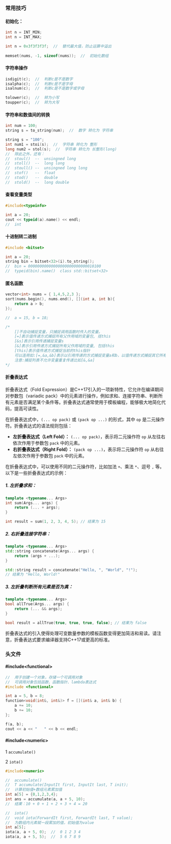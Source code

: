 

### 常用技巧

#### 初始化：

```C++
int n = INT_MIN;
int n = INT_MAX;

int n = 0x3f3f3f3f;  //  替代最大值，防止运算中溢出
    
memset(nums, -1, sizeof(nums));  //  初始化数组
```



#### 字符串操作

```C++
isdigit(c);  //  判断c是不是数字
isalpha(c);  //  判断c是不是字母
isalnum(c);  //  判断c是不是数字或字母

tolower(c);  //  转为小写
toupper(c);  //  转为大写
```



#### 字符串和数值间的转换

```C++
int num = 100;
string s = to_string(num);  //  数字 转化为 字符串

string s = "100";
int num1 = stoi(s);  //  字符串 转化为 整形
long num2 = stol(s);  //  字符串 转化为 长整形(long)
//  除此之外，还有：
//  stoul()  --  unsingned long
//  stoll()  --  long long
//  stoull() --  unsingned long long
//  stof()   --  float
//  stod()   --  double
//  stold()  --  long double
```



#### 查看变量类型

```c++
#include<typeinfo>

int a = 20;
cout << typeid(a).name() << endl;
//  int
```



#### 十进制转二进制

```c++
#include <bitset>

int a = 20;
string bin = bitset<32>(i).to_string();
//  bin = 00000000000000000000000000010100
//  typeid(bin).name()  class std::bitset<32>
```





#### 匿名函数

```C++
vector<int> nums = { 1,4,5,2,3 };
sort(nums.begin(), nums.end(), [](int a, int b){
    return a > b;
});

//  a = 15, b = 18;

/*
	[]不自动捕捉变量，只捕捉调用函数时传入的变量。
    [=]表示值传递方式捕捉所有父作用域的变量包, 括this
    [&s]表示引用传递捕捉变量s
    [&]表示引用传递方式捕捉所有父作用域的变量, 包括this
    [this]表示值传递方式捕捉当前的this指针
    可以连用如:[=,&a,&b]表示以引用传递的方式捕捉变量a和b，以值传递方式捕捉其它所有变量
    注意:捕捉列表不允许变量重复传递比如[&,&a]
*/
```





#### 折叠表达式

折叠表达式（Fold Expression）是C++17引入的一项新特性，它允许在编译期间对参数包（variadic pack）中的元素进行操作，例如求和、连接字符串、判断所有元素是否满足某个条件等。折叠表达式通常使用于模板编程，能够极大地简化代码，提高可读性。

在折叠表达式中，`(... op pack)` 或 `(pack op ...)` 的形式，其中 `op` 是二元操作符。折叠表达式的语法规则包括：

- **左折叠表达式（Left Fold）：** `(... op pack)`，表示将二元操作符 `op` 从左往右依次作用于参数包 `pack` 中的元素。
- **右折叠表达式（Right Fold）：** `(pack op ...)`，表示将二元操作符 `op` 从右往左依次作用于参数包 `pack` 中的元素。

在折叠表达式中，可以使用不同的二元操作符，比如加法 `+`、乘法 `*`、逗号 `,` 等。以下是一些折叠表达式的示例：

#####  1. **左折叠求和：**

```c++
template <typename... Args>
int sum(Args... args) {
    return (... + args);
}

int result = sum(1, 2, 3, 4, 5); // 结果为 15
```

##### 2. **右折叠连接字符串：**

```c++
template <typename... Args>
std::string concatenate(Args... args) {
    return (args + ...);
}

std::string result = concatenate("Hello, ", "World", "!");
// 结果为 "Hello, World!"
```

##### 3. **左折叠判断所有元素是否为真：**

```c++
template <typename... Args>
bool allTrue(Args... args) {
    return (... && args);
}

bool result = allTrue(true, true, true, false); // 结果为 false
```

折叠表达式的引入使得处理可变数量参数的模板函数变得更加简洁和易读。请注意，折叠表达式要求编译器支持C++17或更高的标准。







### 头文件

#### #include\<functional>

```C++
//  用于创建一个对象，存储一个可调用对象
//  可调用对象包括函数、函数指针、lambda表达式
#include <functional>

int a = 5, b = 8;
function<void(int&, int&)> f = [](int& a, int& b) {
    a += 10;
    b += 10;
};

f(a, b);
cout << a << "   " << b << endl;
```

#### #include\<numeric>

1  `accumulate()`

2 `iota()`

```c++
#include<numeric>

//  accumulate()
//  T accumulate(InputIt first, InputIt last, T init);
//  计算初始值+数组元素累加值
int a[5] = {0,1,2,3,4};
int ans = accumulate(a, a + 5, 10);
//  结果：10 + 0 + 1 + 2 + 3 + 4 = 20

//  iota()
//  void iota(ForwardIt first, ForwardIt last, T value);
//  为数组内元素赋一段累加的值，初始值为value
int a[5];
iota(a, a + 5, 0);  //  0 1 2 3 4
iota(a, a + 5, 5);  //  5 6 7 8 9
```



























